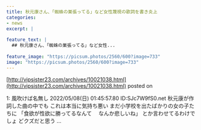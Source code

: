 ```yaml
---
title: 秋元康さん、「蜘蛛の巣張ってる」など女性蔑視の歌詞を書き炎上
categories:
- news
excerpt: |
  
feature_text: |
  ## 秋元康さん、「蜘蛛の巣張ってる」など女性...
  
feature_image: "https://picsum.photos/2560/600?image=733"
image: "https://picsum.photos/2560/600?image=733"
---
```


[http://vipsister23.com/archives/10021038.html](http://vipsister23.com/archives/10021038.html)
posted on 

<!--more-->

1: 風吹けば名無し 2022/05/08(日) 01:45:57.80 ID:SJc7W9fS0.net 秋元康が作詞した曲の中でも これは本当に気持ち悪い まだ小学校を出たばかりの女の子たちに 「食欲が性欲に勝ってるなんて 　なんか悲しいね」 とか言わせてるわけでしょ どクズだと思う ...
